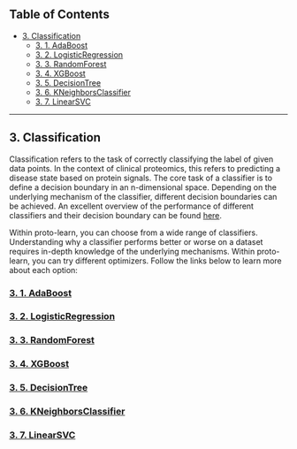 ## **Table of Contents**

- [3. Classification](#3-classification)
	- [3. 1. AdaBoost](#3-1-adaboost)
	- [3. 2. LogisticRegression](#3-2-logisticregression)
	- [3. 3. RandomForest](#3-3-randomforest)
	- [3. 4. XGBoost](#3-4-xgboost)
	- [3. 5. DecisionTree](#3-5-decisiontree)
	- [3. 6. KNeighborsClassifier](#3-6-kneighborsclassifier)
	- [3. 7. LinearSVC](#3-7-linearsvc)

---

## 3. Classification

Classification refers to the task of correctly classifying the label of given data points. In the context of clinical proteomics, this refers to predicting a disease state based on protein signals. The core task of a classifier is to define a decision boundary in an n-dimensional space. Depending on the underlying mechanism of the classifier, different decision boundaries can be achieved. An excellent overview of the performance of different classifiers and their decision boundary can be found [here](https://scikit-learn.org/stable/auto_examples/classification/plot_classifier_comparison.html).

Within proto-learn, you can choose from a wide range of classifiers. Understanding why a classifier performs better or worse on a dataset requires in-depth knowledge of the underlying mechanisms. Within proto-learn, you can try different optimizers. Follow the links below to learn more about each option:

### [3. 1. AdaBoost](https://scikit-learn.org/stable/modules/ensemble.html#adaboost)

### [3. 2. LogisticRegression](https://scikit-learn.org/stable/modules/generated/sklearn.linear_model.LogisticRegression.html)

### [3. 3. RandomForest](https://scikit-learn.org/stable/modules/generated/sklearn.ensemble.RandomForestClassifier.html)

### [3. 4. XGBoost](https://xgboost.readthedocs.io/en/latest/)

### [3. 5. DecisionTree](https://scikit-learn.org/stable/modules/tree.html)

### [3. 6. KNeighborsClassifier](https://scikit-learn.org/stable/modules/generated/sklearn.neighbors.KNeighborsClassifier.html)

### [3. 7. LinearSVC](https://scikit-learn.org/stable/modules/generated/sklearn.svm.LinearSVC.html)